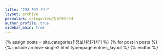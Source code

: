```yaml
---
title: "정보 처리 기사"
layout: archive
permalink: categories/정보처리기사
author_profile: true
sidebar_main: true
---
```


{% assign posts = site.categories['정보처리기사'] %}
{% for post in posts %} {% include archive-single2.html type=page.entries_layout %} {% endfor %}

